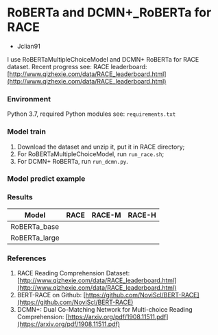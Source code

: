 # RoBERTa and DCMN+_RoBERTa for RACE

- Jclian91

I use RoBERTaMultipleChoiceModel and DCMN+ RoBERTa for RACE dataset. Recent progress see: RACE leaderboard: [http://www.qizhexie.com/data/RACE_leaderboard.html](http://www.qizhexie.com/data/RACE_leaderboard.html)

### Environment

Python 3.7, required Python modules see: `requirements.txt`

### Model train

1. Download the dataset and unzip it, put it in RACE directory;
2. For RoBERTaMultipleChoiceModel, run `run_race.sh`;
3. For DCMN+ RoBERTa, run `run_dcmn.py`.

### Model predict example


### Results
Model | RACE | RACE-M | RACE-H 
--- | --- | --- | --- |
RoBERTa_base |  |  |  
RoBERTa_large |  |  | 


### References

1. RACE Reading Comprehension Dataset: [http://www.qizhexie.com/data/RACE_leaderboard.html](http://www.qizhexie.com/data/RACE_leaderboard.html)
2. BERT-RACE on Github: [https://github.com/NoviScl/BERT-RACE](https://github.com/NoviScl/BERT-RACE)
3. DCMN+: Dual Co-Matching Network for Multi-choice Reading Comprehension: [https://arxiv.org/pdf/1908.11511.pdf](https://arxiv.org/pdf/1908.11511.pdf)





